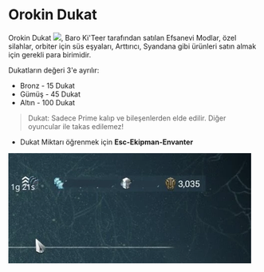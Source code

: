 # Orokin Dukat

Orokin Dukat ![](https://vignette.wikia.nocookie.net/warframe/images/9/97/PrimeBucks.png/revision/latest/scale-to-width-down/26?cb=20150123200455), Baro Ki'Teer tarafından satılan Efsanevi Modlar, özel silahlar, orbiter için süs eşyaları, Arttırıcı, Syandana gibi ürünleri satın almak için gerekli para birimidir.

Dukatların değeri 3'e ayrılır:

* Bronz - 15 Dukat
* Gümüş - 45 Dukat
* Altın - 100 Dukat 

> Dukat: Sadece Prime kalıp ve bileşenlerden elde edilir. Diğer oyuncular ile takas edilemez!

* Dukat Miktarı öğrenmek için **Esc-Ekipman-Envanter**

![](../../.gitbook/assets/warframe0001.webp)



